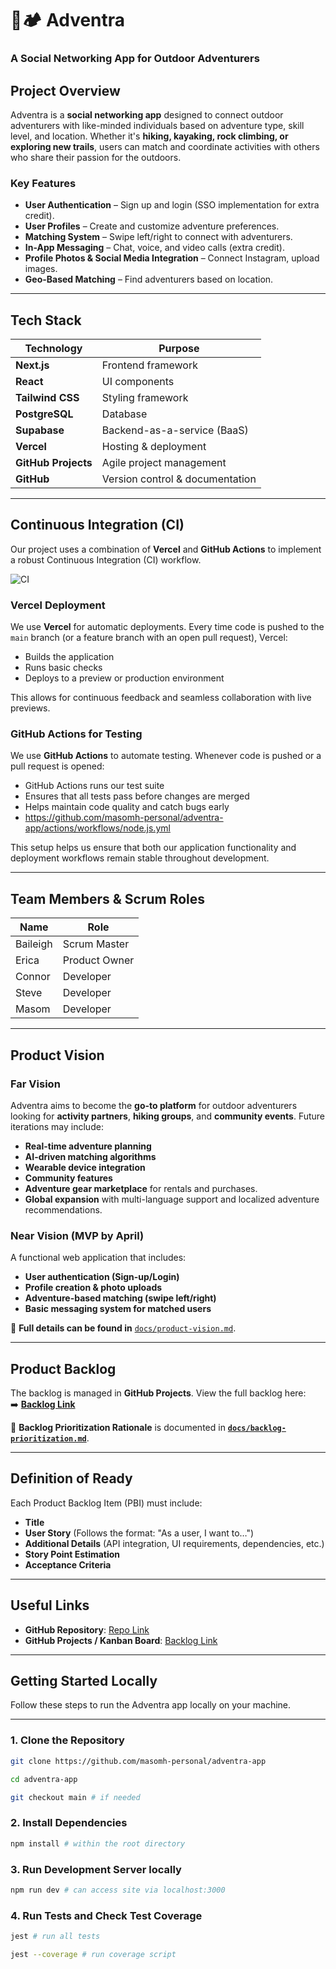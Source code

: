 # 🌲🏕️ Adventra

### **A Social Networking App for Outdoor Adventurers**

## **Project Overview**

Adventra is a **social networking app** designed to connect outdoor adventurers with like-minded individuals based on adventure type, skill level, and location. Whether it's **hiking, kayaking, rock climbing, or exploring new trails**, users can match and coordinate activities with others who share their passion for the outdoors.

### **Key Features**

- **User Authentication** – Sign up and login (SSO implementation for extra credit).
- **User Profiles** – Create and customize adventure preferences.
- **Matching System** – Swipe left/right to connect with adventurers.
- **In-App Messaging** – Chat, voice, and video calls (extra credit).
- **Profile Photos & Social Media Integration** – Connect Instagram, upload images.
- **Geo-Based Matching** – Find adventurers based on location.

---

## **Tech Stack**

| **Technology**    | **Purpose**                    |
|-------------------|--------------------------------|
| **Next.js**       | Frontend framework             |
| **React**         | UI components                  |
| **Tailwind CSS**  | Styling framework              |
| **PostgreSQL**    | Database                       |
| **Supabase**      | Backend-as-a-service (BaaS)    |
| **Vercel**        | Hosting & deployment           |
| **GitHub Projects** | Agile project management       |
| **GitHub**        | Version control & documentation |

---

## Continuous Integration (CI)

Our project uses a combination of **Vercel** and **GitHub Actions** to implement a robust Continuous Integration (CI) workflow.

![CI](https://github.com/masomh-personal/adventra-app/actions/workflows/node.js.yml/badge.svg)

### Vercel Deployment
We use **Vercel** for automatic deployments. Every time code is pushed to the `main` branch (or a feature branch with an open pull request), Vercel:
- Builds the application
- Runs basic checks
- Deploys to a preview or production environment

This allows for continuous feedback and seamless collaboration with live previews.

### GitHub Actions for Testing
We use **GitHub Actions** to automate testing. Whenever code is pushed or a pull request is opened:
- GitHub Actions runs our test suite
- Ensures that all tests pass before changes are merged
- Helps maintain code quality and catch bugs early
- https://github.com/masomh-personal/adventra-app/actions/workflows/node.js.yml

This setup helps us ensure that both our application functionality and deployment workflows remain stable throughout development.

---

## **Team Members & Scrum Roles**

| **Name** | **Role**      |
| -------- | ------------- |
| Baileigh | Scrum Master  |
| Erica    | Product Owner |
| Connor   | Developer     |
| Steve    | Developer     |
| Masom    | Developer     |

---

## **Product Vision**

### **Far Vision**

Adventra aims to become the **go-to platform** for outdoor adventurers looking for **activity partners**, **hiking groups**, and **community events**. Future iterations may include:

- **Real-time adventure planning**
- **AI-driven matching algorithms**
- **Wearable device integration**
- **Community features**
- **Adventure gear marketplace** for rentals and purchases.
- **Global expansion** with multi-language support and localized adventure recommendations.

### **Near Vision (MVP by April)**

A functional web application that includes:

- **User authentication (Sign-up/Login)**
- **Profile creation & photo uploads**
- **Adventure-based matching (swipe left/right)**
- **Basic messaging system for matched users**

📄 **Full details can be found in** [`docs/product-vision.md`](_docs/product-vision.md).

---

## **Product Backlog**

The backlog is managed in **GitHub Projects**. View the full backlog here:  
➡️ **[Backlog Link](https://github.com/users/masomh-personal/projects/2)**

🔹 **Backlog Prioritization Rationale** is documented in **[`docs/backlog-prioritization.md`](_docs/backlog-prioritization.md)**.

---

## **Definition of Ready**

Each Product Backlog Item (PBI) must include:

- **Title**
- **User Story** (Follows the format: "As a user, I want to…")
- **Additional Details** (API integration, UI requirements, dependencies, etc.)
- **Story Point Estimation**
- **Acceptance Criteria**
---

## **Useful Links**

- **GitHub Repository**: [Repo Link](https://github.com/masomh-personal/adventra-app)
- **GitHub Projects / Kanban Board**: [Backlog Link](https://github.com/users/masomh-personal/projects/2)

---

## Getting Started Locally

Follow these steps to run the Adventra app locally on your machine.

---

### 1. Clone the Repository
```bash
git clone https://github.com/masomh-personal/adventra-app

cd adventra-app

git checkout main # if needed
```

### 2. Install Dependencies
```bash
npm install # within the root directory
```

### 3. Run Development Server locally
```bash
npm run dev # can access site via localhost:3000
```

### 4. Run Tests and Check Test Coverage
```bash
jest # run all tests

jest --coverage # run coverage script
```
